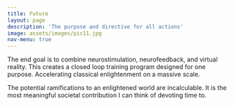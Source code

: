 ```yaml
---
title: Future
layout: page
description: 'The purpose and directive for all actions'
image: assets/images/pic11.jpg
nav-menu: true
---
```


The end goal is to combine neurostimulation, neurofeedback, and virtual reality.  This creates a closed loop training program designed for one purpose.  Accelerating classical enlightenment on a massive scale.

The potential ramifications to an enlightened world are incalculable.  It is the most meaningful societal contribution I can think of devoting time to.
